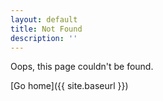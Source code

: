 ```yaml
---
layout: default
title: Not Found
description: ''
---
```


Oops, this page couldn't be found.

[Go home]({{ site.baseurl }})
